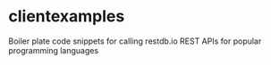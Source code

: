 # clientexamples
Boiler plate code snippets for calling restdb.io REST APIs for popular programming languages
